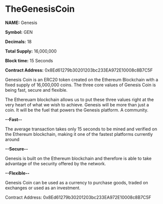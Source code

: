 # TheGenesisCoin

<b>NAME:</b> Genesis

<b>Symbol:</b> GEN

<b>Decimals:</b> 18

<b>Total Supply:</b> 16,000,000

<b>Block time:</b> 15 Seconds

<b>Contract Address:</b> 0x8Ed61279b30201203bc233EA972E10008c8B7C5F


Genesis Coin is an ERC20 token created on the Ethereum Blockchain with a fixed supply of 16,000,000 coins. The three core values of Genesis Coin is being fast, secure and flexible.

The Ethereuam blockchain allows us to put these three values right at the very heart of what we wish to achieve. Genesis will be more than just a coin. It will be the fuel that powers the Genesis platform. A community.

<b>--Fast--</b>

The average transaction takes only 15 seconds to be mined and verified on the Ethereum blockchain, making it one of the fastest platforms currently around

<b>--Secure--</b>

Genesis is built on the Ethereum blockchain and therefore is able to take advantage of the security offered by the network.

<b>--Flexible--</b>

Genesis Coin can be used as a currency to purchase goods, traded on exchanges or used as an investment.


Contract Address: 0x8Ed61279b30201203bc233EA972E10008c8B7C5F








